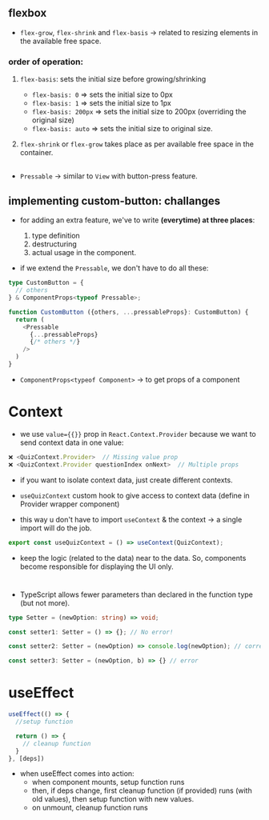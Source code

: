 ## flexbox
- `flex-grow`, `flex-shrink` and `flex-basis` -> related to resizing elements in the available free space.

### order of operation:
1. `flex-basis`: sets the initial size before growing/shrinking
    - `flex-basis: 0` => sets the initial size to 0px
    - `flex-basis: 1` => sets the initial size to 1px
    - `flex-basis: 200px` => sets the initial size to 200px (overriding the original size)
    - `flex-basis: auto` => sets the initial size to original size.

2. `flex-shrink` or `flex-grow` takes place as per available free space in the container.

##
- `Pressable` -> similar to `View` with button-press feature.

## implementing custom-button: challanges
- for adding an extra feature, we've to write **(everytime) at three places**:
    1. type definition
    2. destructuring
    3. actual usage in the component.

- if we extend the `Pressable`, we don't have to do all these:
```typescript
type CustomButton = {
  // others
} & ComponentProps<typeof Pressable>;

function CustomButton ({others, ...pressableProps}: CustomButton) {
  return (
    <Pressable
      {...pressableProps}
      {/* others */}
    />
  )
}
````

- `ComponentProps<typeof Component>` -> to get props of a component

# Context
- we use `value={{}}` prop in `React.Context.Provider` because we want to send context data in one value:
```typescript
❌ <QuizContext.Provider>  // Missing value prop
❌ <QuizContext.Provider questionIndex onNext>  // Multiple props
```
- if you want to isolate context data, just create different contexts.

- `useQuizContext` custom hook to give access to context data (define in Provider wrapper component)
- this way u don't have to import `useContext` & the context -> a single import will do the job.
```typescript
export const useQuizContext = () => useContext(QuizContext);
```

- keep the logic (related to the data) near to the data. So, components become responsible for displaying the UI only.

#
- TypeScript allows fewer parameters than declared in the function type (but not more).
```typescript
type Setter = (newOption: string) => void;

const setter1: Setter = () => {}; // No error!

const setter2: Setter = (newOption) => console.log(newOption); // correct implementation

const setter3: Setter = (newOption, b) => {} // error
```
# useEffect
```javascript
useEffect(() => {
  //setup function

  return () => {
    // cleanup function
  }
}, [deps])
```
- when useEffect comes into action:
    - when component mounts, setup function runs
    - then, if deps change, first cleanup function (if provided) runs (with old values), then setup function with new values.
    - on unmount, cleanup function runs

